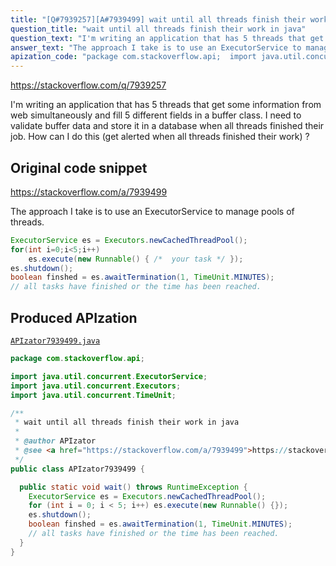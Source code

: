 ```yaml
---
title: "[Q#7939257][A#7939499] wait until all threads finish their work in java"
question_title: "wait until all threads finish their work in java"
question_text: "I'm writing an application that has 5 threads that get some information from web simultaneously and fill 5 different fields in a buffer class. I need to validate buffer data and store it in a database when all threads finished their job. How can I do this (get alerted when all threads finished their work) ?"
answer_text: "The approach I take is to use an ExecutorService to manage pools of threads."
apization_code: "package com.stackoverflow.api;  import java.util.concurrent.ExecutorService; import java.util.concurrent.Executors; import java.util.concurrent.TimeUnit;  /**  * wait until all threads finish their work in java  *  * @author APIzator  * @see <a href=\"https://stackoverflow.com/a/7939499\">https://stackoverflow.com/a/7939499</a>  */ public class APIzator7939499 {    public static void wait() throws RuntimeException {     ExecutorService es = Executors.newCachedThreadPool();     for (int i = 0; i < 5; i++) es.execute(new Runnable() {});     es.shutdown();     boolean finshed = es.awaitTermination(1, TimeUnit.MINUTES);     // all tasks have finished or the time has been reached.   } }"
---
```


https://stackoverflow.com/q/7939257

I&#x27;m writing an application that has 5 threads that get some information from web simultaneously and fill 5 different fields in a buffer class.
I need to validate buffer data and store it in a database when all threads finished their job.
How can I do this (get alerted when all threads finished their work) ?



## Original code snippet

https://stackoverflow.com/a/7939499

The approach I take is to use an ExecutorService to manage pools of threads.

```java
ExecutorService es = Executors.newCachedThreadPool();
for(int i=0;i<5;i++)
    es.execute(new Runnable() { /*  your task */ });
es.shutdown();
boolean finshed = es.awaitTermination(1, TimeUnit.MINUTES);
// all tasks have finished or the time has been reached.
```

## Produced APIzation

[`APIzator7939499.java`](https://github.com/pasqualesalza/apization-temp-data/raw/master/apizations/java/APIzator7939499.java)

```java
package com.stackoverflow.api;

import java.util.concurrent.ExecutorService;
import java.util.concurrent.Executors;
import java.util.concurrent.TimeUnit;

/**
 * wait until all threads finish their work in java
 *
 * @author APIzator
 * @see <a href="https://stackoverflow.com/a/7939499">https://stackoverflow.com/a/7939499</a>
 */
public class APIzator7939499 {

  public static void wait() throws RuntimeException {
    ExecutorService es = Executors.newCachedThreadPool();
    for (int i = 0; i < 5; i++) es.execute(new Runnable() {});
    es.shutdown();
    boolean finshed = es.awaitTermination(1, TimeUnit.MINUTES);
    // all tasks have finished or the time has been reached.
  }
}

```